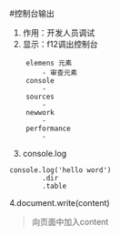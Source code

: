 
#控制台输出
1.   作用：开发人员调试 
2.   显示：f12调出控制台
```
	elemens 元素
		- 审查元素
	console
		- 
	sources
		-
	newwork
		-
	performance
		-
```
3. console.log
```
console.log('hello word')
		.dir
		.table
```
4.document.write(content)
> 向页面中加入content